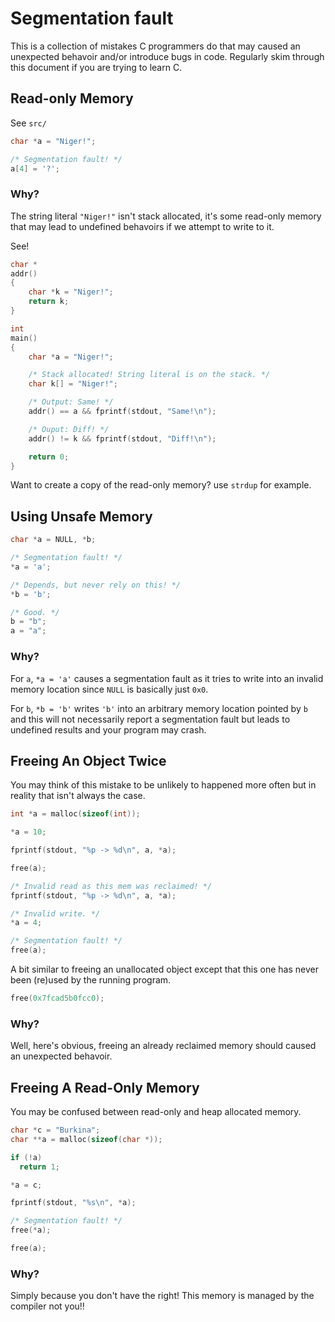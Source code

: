 # Segmentation fault

This is a collection of mistakes C programmers do that may caused an
unexpected behavoir and/or introduce bugs in code. Regularly skim
through this document if you are trying to learn C.

## Read-only Memory

See `src/`

```c
char *a = "Niger!";

/* Segmentation fault! */
a[4] = '?';
```

### Why?

The string literal `"Niger!"` isn't stack allocated, it's some read-only
memory that may lead to undefined behavoirs if we attempt to write to it.

See!

```c
char *
addr()
{
    char *k = "Niger!";
    return k;
}

int
main()
{
    char *a = "Niger!";

    /* Stack allocated! String literal is on the stack. */
    char k[] = "Niger!"; 

    /* Output: Same! */
    addr() == a && fprintf(stdout, "Same!\n");

    /* Ouput: Diff! */
    addr() != k && fprintf(stdout, "Diff!\n");

    return 0;
}
```

Want to create a copy of the read-only memory? use `strdup` for example.

## Using Unsafe Memory

```c
char *a = NULL, *b;

/* Segmentation fault! */
*a = 'a';

/* Depends, but never rely on this! */
*b = 'b';

/* Good. */
b = "b";
a = "a";
```

### Why?

For `a`, `*a = 'a'` causes a segmentation fault as it tries to write into an
invalid memory location since `NULL` is basically just `0x0`.

For `b`, `*b = 'b'` writes `'b'` into an arbitrary memory location pointed
by `b` and this will not necessarily report a segmentation fault but leads
to undefined results and your program may crash.

## Freeing An Object Twice 

You may think of this mistake to be unlikely to happened more often but in
reality that isn't always the case.

```c
int *a = malloc(sizeof(int));

*a = 10;

fprintf(stdout, "%p -> %d\n", a, *a);

free(a);

/* Invalid read as this mem was reclaimed! */
fprintf(stdout, "%p -> %d\n", a, *a);

/* Invalid write. */
*a = 4;

/* Segmentation fault! */
free(a);
```

A bit similar to freeing an unallocated object except that this one has
never been (re)used by the running program.

```c
free(0x7fcad5b0fcc0);
```

### Why?

Well, here's obvious, freeing an already reclaimed memory should caused an
unexpected behavoir.

## Freeing A Read-Only Memory

You may be confused between read-only and heap allocated memory.

```c
char *c = "Burkina";
char **a = malloc(sizeof(char *));

if (!a) 
  return 1;

*a = c;

fprintf(stdout, "%s\n", *a);

/* Segmentation fault! */
free(*a);

free(a);
```

### Why?

Simply because you don't have the right! This memory is managed by the
compiler not you!!
